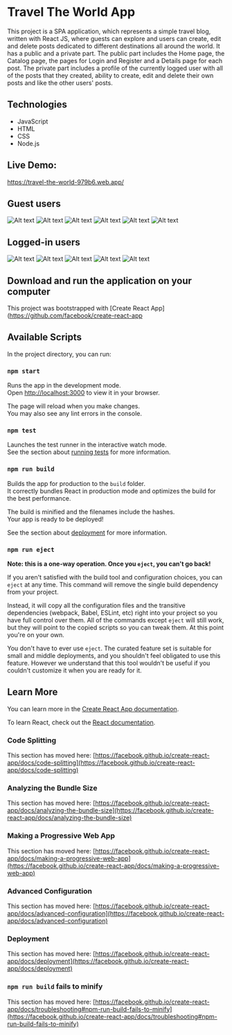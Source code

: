 # Travel The World App

This project is a SPA application, which represents a simple travel blog, written with React JS, where guests can explore and users can create, edit and delete posts dedicated to different destinations all around the world. It has a public and a private part. The public part includes the Home page, the Catalog page, the pages for Login and Register and a Details page for each post. The private part includes a profile of the currently logged user with all of the posts that they created, ability to create, edit and delete their own posts and like the other users' posts.


## Technologies
- JavaScript
- HTML
- CSS
- Node.js


## Live Demo:
https://travel-the-world-979b6.web.app/


## Guest users
<img src="/public/photos-readme/Untitled.png" alt="Alt text" title="Optional title">
<img src="/public/photos-readme/Untitled2.png" alt="Alt text" title="Optional title">
<img src="/public/photos-readme/Untitled3.png" alt="Alt text" title="Optional title">
<img src="/public/photos-readme/Untitled4.png" alt="Alt text" title="Optional title">
<img src="/public/photos-readme/Untitled5.png" alt="Alt text" title="Optional title">
<img src="/public/photos-readme/Untitled6.png" alt="Alt text" title="Optional title">


## Logged-in users
<img src="/public/photos-readme/Untitled7.png" alt="Alt text" title="Optional title">
<img src="/public/photos-readme/Untitled8.png" alt="Alt text" title="Optional title">
<img src="/public/photos-readme/Untitled9.png" alt="Alt text" title="Optional title">
<img src="/public/photos-readme/Untitled10.png" alt="Alt text" title="Optional title">
<img src="/public/photos-readme/Untitled11.png" alt="Alt text" title="Optional title">

## Download and run the application on your computer

This project was bootstrapped with [Create React App](https://github.com/facebook/create-react-app

## Available Scripts

In the project directory, you can run:

### `npm start`

Runs the app in the development mode.\
Open [http://localhost:3000](http://localhost:3000) to view it in your browser.

The page will reload when you make changes.\
You may also see any lint errors in the console.

### `npm test`

Launches the test runner in the interactive watch mode.\
See the section about [running tests](https://facebook.github.io/create-react-app/docs/running-tests) for more information.

### `npm run build`

Builds the app for production to the `build` folder.\
It correctly bundles React in production mode and optimizes the build for the best performance.

The build is minified and the filenames include the hashes.\
Your app is ready to be deployed!

See the section about [deployment](https://facebook.github.io/create-react-app/docs/deployment) for more information.

### `npm run eject`

**Note: this is a one-way operation. Once you `eject`, you can't go back!**

If you aren't satisfied with the build tool and configuration choices, you can `eject` at any time. This command will remove the single build dependency from your project.

Instead, it will copy all the configuration files and the transitive dependencies (webpack, Babel, ESLint, etc) right into your project so you have full control over them. All of the commands except `eject` will still work, but they will point to the copied scripts so you can tweak them. At this point you're on your own.

You don't have to ever use `eject`. The curated feature set is suitable for small and middle deployments, and you shouldn't feel obligated to use this feature. However we understand that this tool wouldn't be useful if you couldn't customize it when you are ready for it.

## Learn More

You can learn more in the [Create React App documentation](https://facebook.github.io/create-react-app/docs/getting-started).

To learn React, check out the [React documentation](https://reactjs.org/).

### Code Splitting

This section has moved here: [https://facebook.github.io/create-react-app/docs/code-splitting](https://facebook.github.io/create-react-app/docs/code-splitting)

### Analyzing the Bundle Size

This section has moved here: [https://facebook.github.io/create-react-app/docs/analyzing-the-bundle-size](https://facebook.github.io/create-react-app/docs/analyzing-the-bundle-size)

### Making a Progressive Web App

This section has moved here: [https://facebook.github.io/create-react-app/docs/making-a-progressive-web-app](https://facebook.github.io/create-react-app/docs/making-a-progressive-web-app)

### Advanced Configuration

This section has moved here: [https://facebook.github.io/create-react-app/docs/advanced-configuration](https://facebook.github.io/create-react-app/docs/advanced-configuration)

### Deployment

This section has moved here: [https://facebook.github.io/create-react-app/docs/deployment](https://facebook.github.io/create-react-app/docs/deployment)

### `npm run build` fails to minify

This section has moved here: [https://facebook.github.io/create-react-app/docs/troubleshooting#npm-run-build-fails-to-minify](https://facebook.github.io/create-react-app/docs/troubleshooting#npm-run-build-fails-to-minify)

